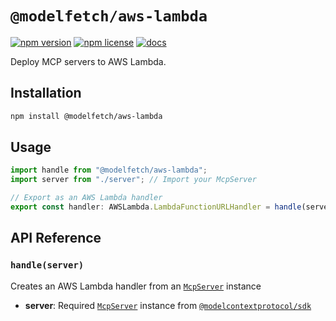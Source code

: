 # `@modelfetch/aws-lambda`

[![npm version](https://img.shields.io/npm/v/@modelfetch/aws-lambda.svg)](https://www.npmjs.com/package/@modelfetch/aws-lambda)
[![npm license](https://img.shields.io/npm/l/@modelfetch/aws-lambda.svg)](https://www.npmjs.com/package/@modelfetch/aws-lambda)
[![docs](https://img.shields.io/badge/docs-modelfetch.com-blue)](https://www.modelfetch.com/docs/runtime/aws-lambda)

Deploy MCP servers to AWS Lambda.

## Installation

```bash
npm install @modelfetch/aws-lambda
```

## Usage

```typescript
import handle from "@modelfetch/aws-lambda";
import server from "./server"; // Import your McpServer

// Export as an AWS Lambda handler
export const handler: AWSLambda.LambdaFunctionURLHandler = handle(server);
```

## API Reference

### `handle(server)`

Creates an AWS Lambda handler from an [`McpServer`](https://github.com/modelcontextprotocol/typescript-sdk?tab=readme-ov-file#server) instance

- **server**: Required [`McpServer`](https://github.com/modelcontextprotocol/typescript-sdk?tab=readme-ov-file#server) instance from [`@modelcontextprotocol/sdk`](https://github.com/modelcontextprotocol/typescript-sdk)
